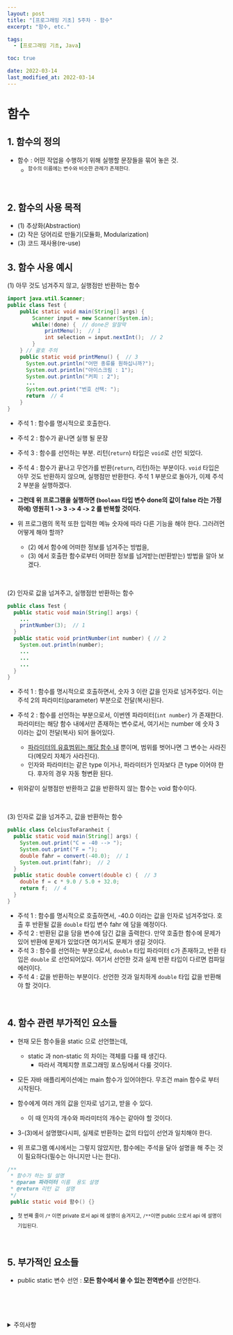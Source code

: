 ```yaml
---
layout: post
title: "[프로그래밍 기초] 5주차 - 함수"
excerpt: "함수, etc."

tags:
  - [프로그래밍 기초, Java]

toc: true

date: 2022-03-14
last_modified_at: 2022-03-14
---
```


# 함수
## 1. 함수의 정의
- 함수 : 어떤 작업을 수행하기 위해 실행할 문장들을 묶어 놓은 것.  
  - <sup> 함수의 이름에는 변수와 비슷한 관례가 존재한다.
<br>

## 2. 함수의 사용 목적
- (1) 추상화(Abstraction)
- (2) 작은 덩어리로 만들기(모듈화, Modularization)
- (3) 코드 재사용(re-use)

## 3. 함수 사용 예시
(1) 아무 것도 넘겨주지 않고, 실행점만 반환하는 함수
```java
import java.util.Scanner;
public class Test {
    public static void main(String[] args) {
        Scanner input = new Scanner(System.in);
        while(!done) {  // done은 알잘딱
            printMenu();  // 1
            int selection = input.nextInt();  // 2
        }
    } // 괄호 주의
    public static void printMenu() {  // 3
      System.out.println("어떤 종류를 원하십니까?");
      System.out.println("아이스크림 : 1");
      System.out.println("커피 : 2");
      ...
      System.out.print("번호 선택: ");
      return  // 4
    }
} 
```
- 주석 1 : 함수를 명시적으로 호출한다.
- 주석 2 : 함수가 끝나면 실행 될 문장
- 주석 3 : 함수를 선언하는 부분. 리턴(`return`) 타입은 `void`로 선언 되었다.
- 주석 4 : 함수가 끝나고 무언가를 반환(`return`, 리턴)하는 부분이다. `void` 타입은 아무 것도 반환하지 않으며, 실행점만 반환한다. 주석 1 부분으로 돌아가, 이제 주석 2 부분을 실행하겠다.  

- **그런데 위 프로그램을 실행하면 (`boolean` 타입 변수 done의 값이 false 라는 가정 하에) 영원히 1 -> 3 -> 4 -> 2 를 반복할 것이다.**
- 위 프로그램의 목적 또한 입력한 메뉴 숫자에 따라 다른 기능을 해야 한다. 그러려먼 어떻게 해야 할까? 
  - (2) 에서 함수에 어떠한 정보를 넘겨주는 방법을,
  - (3) 에서 호출한 함수로부터 어떠한 정보를 넘겨받는(반환받는) 방법을 알아 보겠다.
<br>

(2) 인자로 값을 넘겨주고, 실행점만 반환하는 함수
```java
public class Test {
  public static void main(String[] args) {
    ...
    printNumber(3);  // 1
  }
  public static void printNumber(int number) { // 2
    System.out.println(number);
    ...
    ...
    ...
  }
}
```
- 주석 1 : 함수를 명시적으로 호출하면서, 숫자 3 이란 값을 인자로 넘겨주었다. 이는 주석 2의 파라미터(parameter) 부분으로 전달(복사)된다.
- 주석 2 : 함수를 선언하는 부분으로서, 이번엔 파라미터(`int number`) 가 존재한다. 파라미터는 해당 함수 내에서만 존재하는 변수로서, 여기서는 number 에 숫자 3 이라는 값이 전달(복사) 되어 들어있다.
  - <u>파라미터의 유효범위는 해당 함수 내</u> 뿐이며, 범위를 벗어나면 그 변수는 사라진다(메모리 자체가 사라진다).
  - 인자와 파라미터는 같은 type 이거나, 파라미터가 인자보다 큰 type 이어야 한다. 후자의 경우 자동 형변환 된다.

- 위와같이 실행점만 반환하고 값을 반환하지 않는 함수는 void 함수이다.
<br>

(3) 인자로 값을 넘겨주고, 값을 반환하는 함수
```java
public class CelciusToFaranheit {
  public static void main(String[] args) {
    System.out.print("C = -40 --> ");
    System.out.print("F = ");
    double fahr = convert(-40.0);  // 1
    System.out.print(fahr);  // 2
  }
  public static double convert(double c) {  // 3
    double f = c * 9.0 / 5.0 + 32.0;
    return f;  // 4
  }
}
```
- 주석 1 : 함수를 명시적으로 호출하면서, -40.0 이라는 값을 인자로 넘겨주었다. 호출 후 반환될 값을 `double` 타입 변수 fahr 에 담을 예정이다.
- 주석 2 : 반환된 값을 담을 변수에 담긴 값을 출력한다. 만약 호출한 함수에 문제가 있어 반환에 문제가 있었다면 여기서도 문제가 생길 것이다.
- 주석 3 : 함수를 선언하는 부분으로서, `double` 타입 파라미터 c가 존재하고, 반환 타입은 `double` 로 선언되어있다. 여기서 선언한 것과 실제 반환 타입이 다르면 컴파일 에러이다.
- 주석 4 : 값을 반환하는 부분이다. 선언한 것과 일치하게 `double` 타입 값을 반환해야 할 것이다.
<br>

## 4. 함수 관련 부가적인 요소들
- 현재 모든 함수들을 static 으로 선언했는데,
  - static 과 non-static 의 차이는 객체를 다룰 때 생긴다.
    - 따라서 객체지향 프로그래밍 포스팅에서 다룰 것이다.

- 모든 자바 애플리케이션에는 main 함수가 있어야한다. 무조건 main 함수로 부터 시작된다.

- 함수에게 여러 개의 값을 인자로 넘기고, 받을 수 있다.
  - 이 때 인자의 개수와 파라미터의 개수는 같아야 할 것이다.

- 3-(3)에서 설명했다시피, 실제로 반환하는 값의 타입이 선언과 일치해야 한다.

- 위 프로그램 예시에서는 그렇지 않았지만, 함수에는 주석을 달아 설명을 해 주는 것이 필요하다(필수는 아니지만 나는 한다).

```java
/**
 * 함수가 하는 일 설명
 * @param 파라미터 이름  용도 설명
 * @return 리턴 값  설명
 */
 public static void 함수() {}
```

- <sup> 첫 번째 줄이 `/*` 이면 private 로서 api 에 설명이 숨겨지고, `/**`이면 public 으로서 api 에 설명이 기입된다.
<br>

## 5. 부가적인 요소들
- public static 변수 선언 : **모든 함수에서 쓸 수 있는 전역변수**를 선언한다.
<br>
<br>
<br>
<br>
<details>
<summary>주의사항</summary>
<div markdown="1">
이 포스팅은 강원대학교 정충교 교수님의 프로그래밍 기초 수업을 들으며 내용을 정리 한 것입니다.  
수업 내용에 대한 저작권은 교수님께 있으니,  
다른 곳으로의 무분별한 내용 복사를 자제해 주세요.
</div>
</details>  
